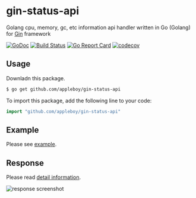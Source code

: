 # gin-status-api

Golang cpu, memory, gc, etc information api handler written in Go (Golang) for [Gin](https://github.com/gin-gonic/gin) framework

[![GoDoc](https://godoc.org/github.com/appleboy/gin-status-api?status.svg)](https://godoc.org/github.com/appleboy/gin-status-api) 
[![Build Status](https://cloud.drone.io/api/badges/appleboy/gin-status-api/status.svg)](https://cloud.drone.io/appleboy/gin-status-api)
[![Go Report Card](https://goreportcard.com/badge/github.com/appleboy/gin-status-api)](https://goreportcard.com/report/github.com/appleboy/gin-status-api) 
[![codecov](https://codecov.io/gh/appleboy/gin-status-api/branch/master/graph/badge.svg)](https://codecov.io/gh/appleboy/gin-status-api)


## Usage

Downladn this package.

```bash
$ go get github.com/appleboy/gin-status-api
```

To import this package, add the following line to your code:

```go
import "github.com/appleboy/gin-status-api"
```

## Example

Please see [example](example/server.go).

## Response

Please read [detail information](https://github.com/fukata/golang-stats-api-handler#toc3).

![response screenshot](screenshot/response.png)
